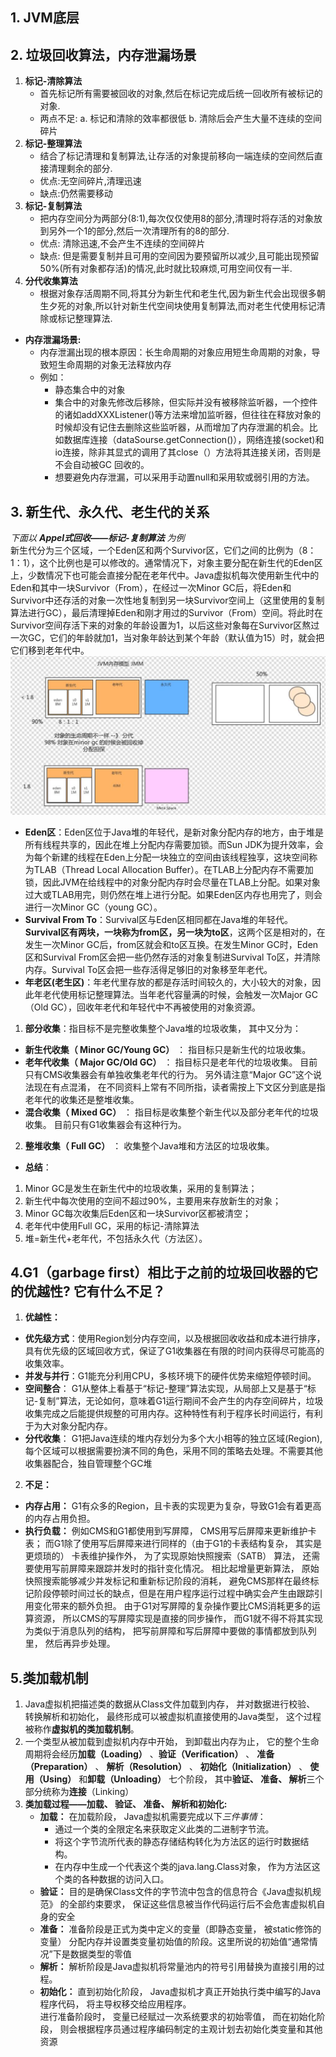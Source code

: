 ## 1. JVM底层
## 2. 垃圾回收算法，内存泄漏场景
1. **标记-清除算法**
	- 首先标记所有需要被回收的对象,然后在标记完成后统一回收所有被标记的对象.
	- 两点不足: a. 标记和清除的效率都很低 b. 清除后会产生大量不连续的空间碎片
2. **标记-整理算法**
	- 结合了标记清理和复制算法,让存活的对象提前移向一端连续的空间然后直接清理剩余的部分.
	- 优点:无空间碎片,清理迅速 
	- 缺点:仍然需要移动
3. **标记-复制算法**
	- 把内存空间分为两部分(8:1),每次仅仅使用8的部分,清理时将存活的对象放到另外一个1的部分,然后一次清理所有的8的部分.
	- 优点: 清除迅速,不会产生不连续的空间碎片
	- 缺点: 但是需要复制并且可用的空间因为要预留所以减少,且可能出现预留50%(所有对象都存活)的情况,此时就比较麻烦,可用空间仅有一半.
4. **分代收集算法**
	- 根据对象存活周期不同,将其分为新生代和老生代,因为新生代会出现很多朝生夕死的对象,所以针对新生代空间块使用复制算法,而对老生代使用标记清除或标记整理算法.

- **内存泄漏场景:**
	- 内存泄漏出现的根本原因：长生命周期的对象应用短生命周期的对象，导致短生命周期的对象无法释放内存
	- 例如：
		- 静态集合中的对象
		- 集合中的对象先修改后移除，但实际并没有被移除监听器，一个控件的诸如addXXXListener()等方法来增加监听器，但往往在释放对象的时候却没有记住去删除这些监听器，从而增加了内存泄漏的机会。比如数据库连接（dataSourse.getConnection()），网络连接(socket)和io连接，除非其显式的调用了其close（）方法将其连接关闭，否则是不会自动被GC 回收的。
		- 想要避免内存泄漏，可以采用手动置null和采用软或弱引用的方法。


## 3. 新生代、永久代、老生代的关系
  *下面以 **Appel式回收——标记-复制算法** 为例*</br>
  新生代分为三个区域，一个Eden区和两个Survivor区，它们之间的比例为（8：1：1），这个比例也是可以修改的。通常情况下，对象主要分配在新生代的Eden区上，少数情况下也可能会直接分配在老年代中。Java虚拟机每次使用新生代中的Eden和其中一块Survivor（From），在经过一次Minor GC后，将Eden和Survivor中还存活的对象一次性地复制到另一块Survivor空间上（这里使用的复制算法进行GC），最后清理掉Eden和刚才用过的Survivor（From）空间。将此时在Survivor空间存活下来的对象的年龄设置为1，以后这些对象每在Survivor区熬过一次GC，它们的年龄就加1，当对象年龄达到某个年龄（默认值为15）时，就会把它们移到老年代中。
  ![](files/1.jpg)
  - **Eden区**：Eden区位于Java堆的年轻代，是新对象分配内存的地方，由于堆是所有线程共享的，因此在堆上分配内存需要加锁。而Sun JDK为提升效率，会为每个新建的线程在Eden上分配一块独立的空间由该线程独享，这块空间称为TLAB（Thread Local Allocation Buffer）。在TLAB上分配内存不需要加锁，因此JVM在给线程中的对象分配内存时会尽量在TLAB上分配。如果对象过大或TLAB用完，则仍然在堆上进行分配。如果Eden区内存也用完了，则会进行一次Minor GC（young GC）。
  - **Survival From To**：Survival区与Eden区相同都在Java堆的年轻代。**Survival区有两块，一块称为from区，另一块为to区**，这两个区是相对的，在发生一次Minor GC后，from区就会和to区互换。在发生Minor GC时，Eden区和Survival From区会把一些仍然存活的对象复制进Survival To区，并清除内存。Survival To区会把一些存活得足够旧的对象移至年老代。
  - **年老区(老生区)**：年老代里存放的都是存活时间较久的，大小较大的对象，因此年老代使用标记整理算法。当年老代容量满的时候，会触发一次Major GC（Old GC），回收年老代和年轻代中不再被使用的对象资源。

  1. **部分收集**：指目标不是完整收集整个Java堆的垃圾收集， 其中又分为：
   - **新生代收集（ Minor GC/Young GC）** ： 指目标只是新生代的垃圾收集。
   - **老年代收集（ Major GC/Old GC）** ： 指目标只是老年代的垃圾收集。 目前只有CMS收集器会有单独收集老年代的行为。 另外请注意“Major GC”这个说法现在有点混淆， 在不同资料上常有不同所指，读者需按上下文区分到底是指老年代的收集还是整堆收集。
   - **混合收集（ Mixed GC）** ： 指目标是收集整个新生代以及部分老年代的垃圾收集。 目前只有G1收集器会有这种行为。
  2. **整堆收集（ Full GC）** ： 收集整个Java堆和方法区的垃圾收集。
  * **总结**：
  1. Minor GC是发生在新生代中的垃圾收集，采用的复制算法；
  2. 新生代中每次使用的空间不超过90%，主要用来存放新生的对象；	
  3. Minor GC每次收集后Eden区和一块Survivor区都被清空；
  4. 老年代中使用Full GC，采用的标记-清除算法
  5. 堆=新生代+老年代，不包括永久代（方法区）。

## 4.G1（garbage first）相比于之前的垃圾回收器的它的优越性? 它有什么不足？ 
1. **优越性：**
  - **优先级方式**：使用Region划分内存空间，以及根据回收收益和成本进行排序，具有优先级的区域回收方式，保证了G1收集器在有限的时间内获得尽可能高的收集效率。 
  - **并发与并行**：G1能充分利用CPU，多核环境下的硬件优势来缩短停顿时间。
  - **空间整合**： G1从整体上看基于“标记-整理”算法实现，从局部上又是基于“标记-复制”算法，无论如何，意味着G1运行期间不会产生的内存空间碎片，垃圾收集完成之后能提供规整的可用内存。这种特性有利于程序长时间运行，有利于为大对象分配内存。
  - **分代收集**： G1把Java连续的堆内存划分为多个大小相等的独立区域(Region),每个区域可以根据需要扮演不同的角色，采用不同的策略去处理。不需要其他收集器配合，独自管理整个GC堆

2. **不足：**
  - **内存占用：** G1有众多的Region，且卡表的实现更为复杂，导致G1会有着更高的内存占用负担。
  - **执行负载：** 例如CMS和G1都使用到写屏障， CMS用写后屏障来更新维护卡表； 而G1除了使用写后屏障来进行同样的（由于G1的卡表结构复杂， 其实是更烦琐的） 卡表维护操作外， 为了实现原始快照搜索（SATB） 算法， 还需要使用写前屏障来跟踪并发时的指针变化情况。 相比起增量更新算法， 原始快照搜索能够减少并发标记和重新标记阶段的消耗， 避免CMS那样在最终标记阶段停顿时间过长的缺点，但是在用户程序运行过程中确实会产生由跟踪引用变化带来的额外负担。 由于G1对写屏障的复杂操作要比CMS消耗更多的运算资源， 所以CMS的写屏障实现是直接的同步操作， 而G1就不得不将其实现为类似于消息队列的结构， 把写前屏障和写后屏障中要做的事情都放到队列里， 然后再异步处理。

## 5.类加载机制
1. Java虚拟机把描述类的数据从Class文件加载到内存， 并对数据进行校验、 转换解析和初始化， 最终形成可以被虚拟机直接使用的Java类型， 这个过程被称作**虚拟机的类加载机制**。
2. 一个类型从被加载到虚拟机内存中开始， 到卸载出内存为止， 它的整个生命周期将会经历**加载（Loading）** 、**验证（Verification）** 、 **准备（Preparation）** 、 **解析（Resolution）** 、 **初始化（Initialization）** 、 **使用（Using）** 和**卸载（Unloading）** 七个阶段， 其中**验证、 准备、 解析**三个部分统称为**连接**（Linking） 
3. **类加载过程——加载、 验证、 准备、 解析和初始化:**
	- **加载：**
		在加载阶段， Java虚拟机需要完成以下*三件事情*：
		+ 通过一个类的全限定名来获取定义此类的二进制字节流。
		+ 将这个字节流所代表的静态存储结构转化为方法区的运行时数据结构。
		+ 在内存中生成一个代表这个类的java.lang.Class对象， 作为方法区这个类的各种数据的访问入口。
	- **验证：** 目的是确保Class文件的字节流中包含的信息符合《Java虚拟机规范》 的全部约束要求， 保证这些信息被当作代码运行后不会危害虚拟机自身的安全
	- **准备：** 准备阶段是正式为类中定义的变量（即静态变量， 被static修饰的变量） 分配内存并设置类变量初始值的阶段。这里所说的初始值“通常情况”下是数据类型的零值
	- **解析：** 解析阶段是Java虚拟机将常量池内的符号引用替换为直接引用的过程。
	- **初始化：** 直到初始化阶段， Java虚拟机才真正开始执行类中编写的Java程序代码， 将主导权移交给应用程序。</br>进行准备阶段时， 变量已经赋过一次系统要求的初始零值， 而在初始化阶段， 则会根据程序员通过程序编码制定的主观计划去初始化类变量和其他资源